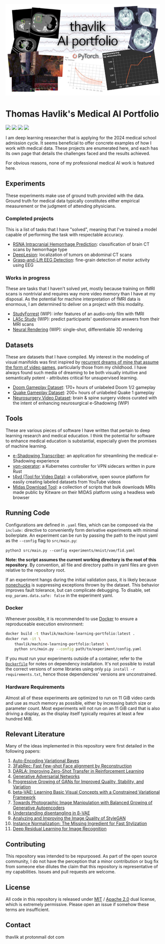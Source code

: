 ![banner](images/banner.png)

# Thomas Havlik's Medical AI Portfolio
[<img src="https://img.shields.io/badge/maintenance%20status-actively%20developed-brightgreen">](https://github.com/thavlik/machine-learning-portfolio)
[<img src="https://img.shields.io/badge/License-Apache_2.0-orange.svg">](./LICENSE-Apache)
[<img src="https://img.shields.io/badge/License-MIT-lightblue.svg">](./LICENSE-MIT)
[<img src="https://img.shields.io/badge/Language-python-FFD43B.svg">](https://www.python.org/)

I am deep learning researcher that is applying for the 2024 medical school admission cycle. It seems beneficial to offer concrete examples of how I work with medical data. These projects are enumerated here, and each has its own page that details the challenges faced and the results achieved.

For obvious reasons, none of my professional medical AI work is featured here.

## Experiments
These experiments make use of ground truth provided with the data. Ground truth for medical data typically constitutes either empirical measurement or the judgment of attending physicians.

### Completed projects
This is a list of tasks that I have "solved", meaning that I've trained a model capable of performing the task with respectable accuracy.
- [RSNA Intracranial Hemorrhage Prediction](experiments/rsna-intracranial/README.md): classification of brain CT scans by hemorrhage type
- [DeepLesion](experiments/deeplesion/README.md): localization of tumors on abdominal CT scans
- [Grasp-and-Lift EEG Detection](experiments/grasp_and_lift_eeg/README.md): fine-grain detection of motor activity using EEG

### Works in progress
These are tasks that I haven't solved yet, mostly because training on fMRI scans is nontrivial and requires way more video memory than I have at my disposal. As the potential for machine interpretation of fMRI data is enormous, I am determined to deliver on a project with this modality.
- [StudyForrest](experiments/forrestgump/README.md) (WIP): infer features of an audio-only film with fMRI
- [LA5c Study](experiments/la5c/README.md) (WIP): predict participants' questionnaire answers from their MRI scans
- [Neural Rendering](experiments/graphics/README.md) (WIP): single-shot, differentiable 3D rendering

## Datasets
These are datasets that I have compiled. My interest in the modeling of visual manifolds was first inspired by [recurrent dreams of mine that assume the form of video games](https://en.wikipedia.org/wiki/Tetris_effect), particularly those from my childhood. I have always found such media of dreaming to be both visually intuitive and semantically potent - attributes critical for unsupervised learning. 

- [Doom Gameplay Dataset](https://github.com/thavlik/doom-gameplay-dataset): 170+ hours of unlabeled Doom 1/2 gameplay
- [Quake Gameplay Dataset](https://github.com/thavlik/quake-gameplay-dataset): 200+ hours of unlabeled Quake 1 gameplay
- [Neurosurgery Video Dataset](https://github.com/thavlik/neurosurgery-video-dataset): brain & spine surgery videos curated with the intent of enhancing neurosurgical e-Shadowing (WIP)

## Tools
These are various pieces of software I have written that pertain to deep learning research and medical education. I think the potential for software to enhance medical education is substantial, especially given the promises of machine learning.

- [e-Shadowing Transcriber](https://github.com/thavlik/transcriber): an application for streamlining the medical e-Shadowing experience
- [vpn-operator](https://github.com/thavlik/vpn-operator): a Kubernetes controller for VPN sidecars written in pure Rust
- [t4vd (Tool for Video Data)](https://github.com/thavlik/t4vd): a collaborative, open source platform for easily creating labeled datasets from YouTube videos
- [Midas Download Tool](https://github.com/thavlik/midas-download-tool): a collection of scripts that bulk downloads MRIs made public by Kitware on their MIDAS platform using a headless web browser

## Running Code
Configurations are defined in `.yaml` files, which can be composed via the `include:` directive to conveniently form derivative experiments with minimal boilerplate. An experiment can be run by passing the path to the input yaml as the `--config` flag to `src/main.py`:

`python3 src/main.py --config experiments/mnist/vae/fid.yaml`

**Note: the script assumes the current working directory is the root of this repository**. By convention, all file and directory paths in yaml files are given relative to the repository root.

If an experiment hangs during the initial validation pass, it is likely because [nonechucks](https://github.com/msamogh/nonechucks) is suppressing exceptions thrown by the dataset. This behavior improves fault tolerance, but can complicate debugging. To disable, set `exp_params.data.safe: false` in the experiment yaml.

### Docker
Whenever possible, it is recommended to use [Docker](https://www.docker.com/) to ensure a reproduceable execution environment:

```bash
docker build -t thavlik/machine-learning-portfolio:latest .
docker run -it \
    thavlik/machine-learning-portfolio:latest \
    python src/main.py --config path/to/experiment/config.yaml
```

If you must run your experiments outside of a container, refer to the [`Dockerfile`](Dockerfile) for notes on dependency installation. It's not possible to install the correct versions of some libraries using only `pip install -r requirements.txt`, hence those dependencies' versions are unconstrained.

### Hardware Requirements
Almost all of these experiments are optimized to run on 11 GiB video cards and use as much memory as possible, either by increasing batch size or parameter count. Most experiments will not run on an 11 GiB card that is also driving a display, as the display itself typically requires at least a few hundred MiB. 

## Relevant Literature
Many of the ideas implemented in this repository were first detailed in the following papers:

1. [Auto-Encoding Variational Bayes](https://arxiv.org/abs/1312.6114)
2. [3FabRec: Fast Few-shot Face alignment by Reconstruction](https://arxiv.org/abs/1911.10448)
3. [DARLA: Improving Zero-Shot Transfer in Reinforcement Learning](https://arxiv.org/abs/1707.08475)
4. [Generative Adversarial Networks](https://arxiv.org/abs/1406.2661)
5. [Progressive Growing of GANs for Improved Quality, Stability, and Variation](https://arxiv.org/abs/1710.10196)
6. [beta-VAE: Learning Basic Visual Concepts with a Constrained Variational Framework](https://openreview.net/forum?id=Sy2fzU9gl)
7. [Towards Photographic Image Manipulation with Balanced Growing of Generative Autoencoders](https://arxiv.org/abs/1904.06145)
8. [Understanding disentangling in β-VAE](https://arxiv.org/abs/1804.03599)
9. [Analyzing and Improving the Image Quality of StyleGAN](https://arxiv.org/abs/1912.04958)
10. [Instance Normalization: The Missing Ingredient for Fast Stylization](https://arxiv.org/abs/1607.08022)
11. [Deep Residual Learning for Image Recognition](https://arxiv.org/abs/1512.03385)

## Contributing
This repository was intended to be repurposed. As part of the open source community, I do not have the perception that a minor contribution or bug fix from someone else dilutes the claim that this repository is representative of my capabilities. Issues and pull requests are welcome.

## License
All code in this repository is released under [MIT](LICENSE-MIT) / [Apache 2.0](LICENSE-Apache) dual license, which is extremely permissive. Please open an issue if somehow these terms are insufficient.

## Contact
thavlik at protonmail dot com

